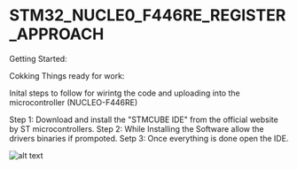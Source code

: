 # STM32_NUCLE0_F446RE_REGISTER_APPROACH
 
Getting Started:

Cokking Things ready for work:

Inital steps to follow for wirintg the code and uploading into the microcontroller (NUCLEO-F446RE)

Step 1: Download and install the "STMCUBE IDE" from the official website by ST microcontrollers.
Step 2: While Installing the Software allow the drivers binaries if prompoted.
Setp 3: Once everything is done open the IDE.


![alt text](<Docs/STM32 CUBEIDE.pngSTM32 CUBEIDE.png>)